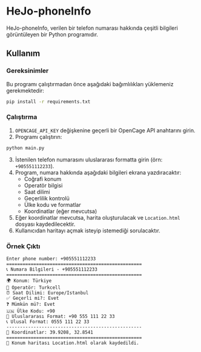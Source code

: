 # HeJo-phoneInfo

HeJo-phoneInfo, verilen bir telefon numarası hakkında çeşitli bilgileri görüntüleyen bir Python programıdır.

## Kullanım

### Gereksinimler
Bu programı çalıştırmadan önce aşağıdaki bağımlılıkları yüklemeniz gerekmektedir:
```sh
pip install -r requirements.txt
```

### Çalıştırma
1. `OPENCAGE_API_KEY` değişkenine geçerli bir OpenCage API anahtarını girin.
2. Programı çalıştırın:
```sh
python main.py
```
3. İstenilen telefon numarasını uluslararası formatta girin (örn: `+905551112233`).
4. Program, numara hakkında aşağıdaki bilgileri ekrana yazdıracaktır:
   - Coğrafi konum
   - Operatör bilgisi
   - Saat dilimi
   - Geçerlilik kontrolü
   - Ülke kodu ve formatlar
   - Koordinatlar (eğer mevcutsa)
5. Eğer koordinatlar mevcutsa, harita oluşturulacak ve `Location.html` dosyası kaydedilecektir.
6. Kullanıcıdan haritayı açmak isteyip istemediği sorulacaktır.

### Örnek Çıktı
```
Enter phone number: +905551112233
==================================================
📞 Numara Bilgileri - +905551112233
==================================================
🌍 Konum: Türkiye
📡 Operatör: Turkcell
⏰ Saat Dilimi: Europe/Istanbul
✅ Geçerli mi?: Evet
❓ Mümkün mü?: Evet
🇺🇳 Ülke Kodu: +90
📌 Uluslararası Format: +90 555 111 22 33
📞 Ulusal Format: 0555 111 22 33
--------------------------------------------------
📍 Koordinatlar: 39.9208, 32.8541
==================================================
📌 Konum haritası Location.html olarak kaydedildi.
```

